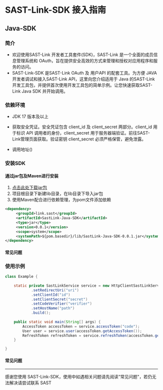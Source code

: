 # SAST-Link-SDK 接入指南

## Java-SDK

### 简介

- 欢迎使用SAST-Link 开发者工具套件(SDK)，SAST-Link 是一个全面的成员信息管理系统和 OAuth，旨在提供安全高效的方式来管理和授权对应用程序和服务的访问。
- SAST-Link-SDK 是SAST-Link OAuth 及 用户API 的配套工具。为方便 JAVA 开发者调试和接入SAST-Link API，这里向您介绍适用于 Java 的SAST-Link 开发工具包，并提供首次使用开发工具包的简单示例。让您快速获取SAST-Link Java SDK 并开始调用。

### 依赖环境

- JDK 17 版本及以上

- 获取安全凭证。安全凭证包含 client_id 及 client_secret 两部分。client_id 用于标识 API 调用者的身份，client_secret 用于服务器端验证。前往SAST-Link管理页面获取。验证密钥 client_secret 必须严格保管，避免泄露。

- 调用地址()

### 安装SDK

#### 通过jar包及Maven进行安装

1. [点击此处下载jar包](https://github.com/feellmoose/sast-link-java-sdk/releases/download/v0.1.0/SastLink-Java-SDK-0.1.1.jar)
2. 项目根目录下新建lib目录，在lib目录下导入jar包
3. 使用Maven配合进行依赖管理，为pom文件添加依赖

~~~xml
<dependency>
     <groupId>link.sast</groupId>
     <artifactId>SastLink-Java-SDK</artifactId>
     <type>jar</type>
     <version>0.0.1</version>
     <scope>system</scope>
     <systemPath>${pom.basedir}/lib/SastLink-Java-SDK-0.0.1.jar</systemPath>
</dependency>
~~~

#### 常见问题

### 使用示例

~~~java
class Example {
    
    static private SastLinkService service = new HttpClientSastLinkService.Builder()
            .setRedirectUri("uri")
            .setClientId("id")
            .setClientSecret("secret")
            .setCodeVerifier("verifier")
            .setHostName("path")
            .build();
    
    public static void main(String[] args) {
        AccessToken accessToken = service.accessToken("code");
        User user = service.user(accessToken.getAccessToken());
        RefreshToken refreshToken = service.refreshToken(accessToken.getRefreshToken());
    }

}
~~~

#### 常见问题

---

感谢您使用 SAST-Link-SDK，使用中如遇相关问题请先阅读"常见问题"，若仍无法解决请尝试联系 SAST

